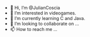- 👋 Hi, I’m @JulianCoscia
- 👀 I’m interested in videogames.
- 🌱 I’m currently learning C and Java.
- 💞️ I’m looking to collaborate on ...
- 📫 How to reach me ...

<!---
JulianCoscia/JulianCoscia is a ✨ special ✨ repository because its `README.md` (this file) appears on your GitHub profile.
You can click the Preview link to take a look at your changes.
--->
